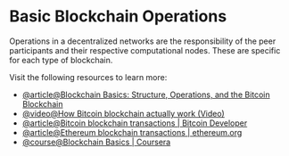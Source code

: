 # Basic Blockchain Operations

Operations in a decentralized networks are the responsibility of the peer participants and their respective computational nodes. These are specific for each type of blockchain.

Visit the following resources to learn more:

- [@article@Blockchain Basics: Structure, Operations, and the Bitcoin Blockchain](https://www.mlq.ai/blockchain-basics/)
- [@video@How Bitcoin blockchain actually work (Video)](https://www.youtube.com/watch?v=bBC-nXj3Ng4)
- [@article@Bitcoin blockchain transactions | Bitcoin Developer](https://developer.bitcoin.org/reference/transactions.html)
- [@article@Ethereum blockchain transactions | ethereum.org](https://ethereum.org/en/developers/docs/transactions/)
- [@course@Blockchain Basics | Coursera](https://www.coursera.org/lecture/blockchain-basics/basic-operations-OxILB)
